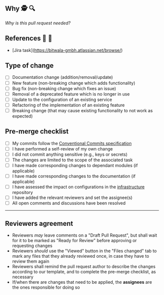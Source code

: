 ## Why 🕵️ 🔍

_Why is this pull request needed?_

## References 📝 🔗

- [Jira task](https://bitwala-gmbh.atlassian.net/browse/<!-- Story/Task/Sub-task Jira ID here -->)

## Type of change

- [ ] Documentation change (addition/removal/update)
- [ ] New feature (non-breaking change which adds functionality)
- [ ] Bug fix (non-breaking change which fixes an issue)
- [ ] Removal of a deprecated feature which is no longer in use
- [ ] Update to the configuration of an existing service
- [ ] Refactoring of the implementation of an existing feature
- [ ] Breaking change (that may cause existing functionality to not work as expected)

## Pre-merge checklist

- [ ] My commits follow the [Conventional Commits specification](https://www.conventionalcommits.org/en/v1.0.0/)
- [ ] I have performed a self-review of my own change
- [ ] I did not commit anything sensitive (e.g., keys or secrets)
- [ ] The changes are limited to the scope of the associated task
- [ ] I have made corresponding changes to dependant modules (if applicable)
- [ ] I have made corresponding changes to the documentation (if applicable)
- [ ] I have assessed the impact on configurations in the [infrastructure](https://github.bitwa.la/bitwala-bank-devops/infrastructure) repository 
- [ ] I have added the relevant reviewers and set the assignee(s)
- [ ] All open comments and discussions have been resolved

---

## Reviewers agreement

- Reviewers _may_ leave comments on a "Draft Pull Request", but shall wait for it to be marked as "Ready for Review" before approving or requesting changes
- Reviewers _should_ use the "Viewed" button in the "Files changed" tab to mark any files that they already reviewed once, in case they have to review them again
- Reviewers shall remind the pull request author to describe the changes according to our template, and to complete the pre-merge checklist, as necessary
- If/when there are changes that need to be applied, the **assignees** are the ones responsible for doing so
